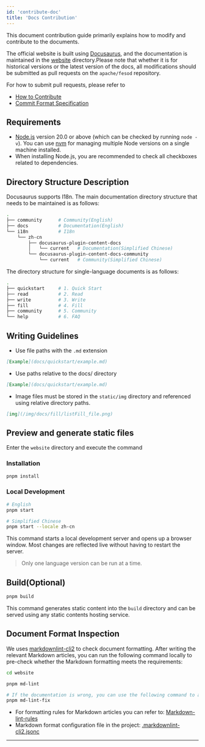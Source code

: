 ```yaml
---
id: 'contribute-doc'
title: 'Docs Contribution'
---
```


This document contribution guide primarily explains how to modify and contribute to the documents.

The official website is built using [Docusaurus](https://docusaurus.io/), and the documentation is maintained in the [website](https://github.com/apache/fesod/tree/main/website) directory.Please note that whether it is for historical versions or the latest version of the docs, all modifications should be submitted as pull requests on the `apache/fesod` repository.

For how to submit pull requests, please refer to

- [How to Contribute](./contribution-guide.md)
- [Commit Format Specification](./commit-format.md)

## Requirements

- [Node.js](https://nodejs.org/en/download/) version 20.0 or above (which can be checked by running `node -v`). You can use [nvm](https://github.com/nvm-sh/nvm) for managing multiple Node versions on a single machine installed.
- When installing Node.js, you are recommended to check all checkboxes related to dependencies.

## Directory Structure Description

Docusaurus supports I18n. The main documentation directory structure that needs to be maintained is as follows:

```bash
.
├── community      # Community(English)
├── docs           # Documentation(English)
└── i18n           # I18n
    └── zh-cn
        ├── docusaurus-plugin-content-docs
        │   └── current   # Documentation(Simplified Chinese)
        └── docusaurus-plugin-content-docs-community
            └── current   # Community(Simplified Chinese)
```

The directory structure for single-language documents is as follows:

```bash
.
├── quickstart     # 1. Quick Start
├── read           # 2. Read
├── write          # 3. Write
├── fill           # 4. Fill
├── community      # 5. Community
└── help           # 6. FAQ
```

## Writing Guidelines

- Use file paths with the `.md` extension

```markdown
[Example](docs/quickstart/example.md)
```

- Use paths relative to the docs/ directory

```markdown
[Example](docs/quickstart/example.md)
```

- Image files must be stored in the `static/img` directory and referenced using relative directory paths.

```markdown
[img](/img/docs/fill/listFill_file.png)
```

## Preview and generate static files

Enter the `website` directory and execute the command

### Installation

```bash
pnpm install
```

### Local Development

```bash
# English
pnpm start

# Simplified Chinese
pnpm start --locale zh-cn
```

This command starts a local development server and opens up a browser window. Most changes are reflected live without having to restart the server.

> Only one language version can be run at a time.

## Build(Optional)

```bash
pnpm build
```

This command generates static content into the `build` directory and can be served using any static contents hosting service.

## Document Format Inspection

We uses [markdownlint-cli2](https://github.com/DavidAnson/markdownlint-cli2) to check document formatting. After writing the relevant Markdown articles, you can run the following command locally to pre-check whether the Markdown formatting meets the requirements:

```bash
cd website

pnpm md-lint

# If the documentation is wrong, you can use the following command to attempt an automatic repair.
pnpm md-lint-fix
```

- For formatting rules for Markdown articles you can refer to: [Markdown-lint-rules](https://github.com/DavidAnson/markdownlint/blob/main/doc/Rules.md)
- Markdown format configuration file in the project: [.markdownlint-cli2.jsonc](https://github.com/apache/fesod/blob/main/website/.markdownlint-cli2.jsonc)

---
